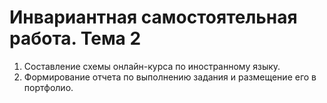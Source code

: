 # Инвариантная самостоятельная работа. Тема 2

1. Составление схемы онлайн-курса по иностранному языку.
2. Формирование отчета по выполнению задания и размещение его в
портфолио.
